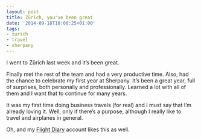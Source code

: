 ```yaml
---
layout: post
title: Zürich, you've been great
date: '2014-09-18T10:00:25+01:00'
tags:
- zurich
- travel
- sherpany
---
```

I went to Zürich last week and it’s been great.

Finally met the rest of the team and had a very productive time. Also, had the chance to celebrate my first year at Sherpany. It’s been a great year, full of surprises, both personally and professionally. Learned a lot with all of them and I want that to continue for many years.

It was my first time doing business travels (for real) and I must say that I’m already loving it. Well, only if there’s a purpose, although I really like to travel and airplanes in general.

Oh, and my [Flight Diary](http://flightdiary.com) account likes this as well.
